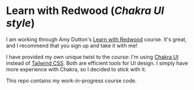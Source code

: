 # Learn with Redwood (*Chakra UI style*)

I am working through Amy Dutton's [Learn with Redwood](https://learnwithredwood.com) course.  It's great, and
I recommend that you sign up and take it with me!

I have provided my own unique twist to the course:  I'm using [Chakra UI](https://chakra-ui.com) instead
of [Tailwind CSS](https://tailwindcss.com/).  Both are efficient tools for UI design.  I simply have more
experience with Chakra, so I decided to stick with it.

This repo contains my work-in-progress course code.
